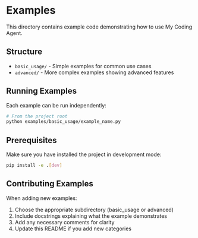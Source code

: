 # Examples

This directory contains example code demonstrating how to use My Coding Agent.

## Structure

- `basic_usage/` - Simple examples for common use cases
- `advanced/` - More complex examples showing advanced features

## Running Examples

Each example can be run independently:

```bash
# From the project root
python examples/basic_usage/example_name.py
```

## Prerequisites

Make sure you have installed the project in development mode:

```bash
pip install -e .[dev]
```

## Contributing Examples

When adding new examples:
1. Choose the appropriate subdirectory (basic_usage or advanced)
2. Include docstrings explaining what the example demonstrates
3. Add any necessary comments for clarity
4. Update this README if you add new categories 